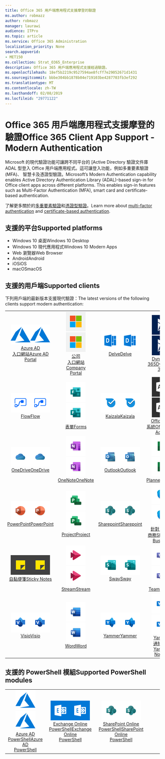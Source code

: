 ```yaml
---
title: Office 365 用戶端應用程式支援摩登的驗證
ms.author: robmazz
author: robmazz
manager: laurawi
audience: ITPro
ms.topic: article
ms.service: Office 365 Administration
localization_priority: None
search.appverid:
- MET150
ms.collection: Strat_O365_Enterprise
description: Office 365 用戶端應用程式支援經過驗證。
ms.openlocfilehash: 18ef5b2219c9527594ae8fcff7e29052671d1431
ms.sourcegitcommit: bbbe304bb1878b04e719103be4287703fb3ef292
ms.translationtype: MT
ms.contentlocale: zh-TW
ms.lasthandoff: 02/08/2019
ms.locfileid: "29771122"
---
```

# <a name="office-365-client-app-support---modern-authentication"></a><span data-ttu-id="80a96-103">Office 365 用戶端應用程式支援摩登的驗證</span><span class="sxs-lookup"><span data-stu-id="80a96-103">Office 365 Client App Support - Modern Authentication</span></span>

<span data-ttu-id="80a96-p101">Microsoft 的現代驗證功能可讓跨不同平台的 [Active Directory 驗證文件庫 ADAL 型登入 Office 用戶端應用程式。這可讓登入功能，例如多重要素驗證 (MFA)、 智慧卡及憑證型驗證。</span><span class="sxs-lookup"><span data-stu-id="80a96-p101">Microsoft’s Modern Authentication capability enables Active Directory Authentication Library (ADAL)-based sign-in for Office client apps across different platforms. This enables sign-in features such as Multi-Factor Authentication (MFA), smart card and certificate-based authentication.</span></span>

<span data-ttu-id="80a96-106">了解更多關於的[多重要素驗證](https://docs.microsoft.com/azure/active-directory/authentication/multi-factor-authentication)和[憑證型驗證](https://docs.microsoft.com/azure/active-directory/active-directory-certificate-based-authentication-get-started)。</span><span class="sxs-lookup"><span data-stu-id="80a96-106">Learn more about [multi-factor authentication](https://docs.microsoft.com/azure/active-directory/authentication/multi-factor-authentication) and [certificate-based authentication](https://docs.microsoft.com/azure/active-directory/active-directory-certificate-based-authentication-get-started).</span></span>

## <a name="supported-platforms"></a><span data-ttu-id="80a96-107">支援的平台</span><span class="sxs-lookup"><span data-stu-id="80a96-107">Supported platforms</span></span>

 - <span data-ttu-id="80a96-108">Windows 10 桌面</span><span class="sxs-lookup"><span data-stu-id="80a96-108">Windows 10 Desktop</span></span>
 - <span data-ttu-id="80a96-109">Windows 10 現代應用程式</span><span class="sxs-lookup"><span data-stu-id="80a96-109">Windows 10 Modern Apps</span></span>
 - <span data-ttu-id="80a96-110">Web 瀏覽器</span><span class="sxs-lookup"><span data-stu-id="80a96-110">Web Browser</span></span>
 - <span data-ttu-id="80a96-111">Android</span><span class="sxs-lookup"><span data-stu-id="80a96-111">Android</span></span>
 - <span data-ttu-id="80a96-112">iOS</span><span class="sxs-lookup"><span data-stu-id="80a96-112">iOS</span></span>
 - <span data-ttu-id="80a96-113">macOS</span><span class="sxs-lookup"><span data-stu-id="80a96-113">macOS</span></span>

## <a name="supported-clients"></a><span data-ttu-id="80a96-114">支援的用戶端</span><span class="sxs-lookup"><span data-stu-id="80a96-114">Supported clients</span></span>

<span data-ttu-id="80a96-115">下列用戶端的最新版本支援現代驗證：</span><span class="sxs-lookup"><span data-stu-id="80a96-115">The latest versions of the following clients support modern authentication:</span></span>

| | | | | | |
|:---:|:---:|:---:|:---:|:---:|:---:|
| <span data-ttu-id="80a96-116">![Azure 圖示](media/o365-azure-64x64.png)</span><span class="sxs-lookup"><span data-stu-id="80a96-116">![Azure icon](media/o365-azure-64x64.png)</span></span> <br> [<span data-ttu-id="80a96-117">Azure AD<br>入口網站</span><span class="sxs-lookup"><span data-stu-id="80a96-117">Azure AD <br> Portal </span></span>](https://azure.microsoft.com/features/azure-portal/) | <span data-ttu-id="80a96-118">![公司入口網站圖示](media/o365-microsoft-64x64.png)</span><span class="sxs-lookup"><span data-stu-id="80a96-118">![Company portal icon](media/o365-microsoft-64x64.png)</span></span> <br> [<span data-ttu-id="80a96-119">公司<br>入口網站</span><span class="sxs-lookup"><span data-stu-id="80a96-119">Company <br> Portal </span></span>](https://docs.microsoft.com/intune-user-help/sign-in-to-the-company-portal) | <span data-ttu-id="80a96-120">![探索圖示](media/o365-delve-64x64.png)</span><span class="sxs-lookup"><span data-stu-id="80a96-120">![Delve icon](media/o365-delve-64x64.png)</span></span> <br> [<span data-ttu-id="80a96-121">Delve</span><span class="sxs-lookup"><span data-stu-id="80a96-121">Delve</span></span>](https://products.office.com/business/intelligent-search) | <span data-ttu-id="80a96-122">![Dynamics 365 圖示](media/o365-dynamics365-64x64.png)</span><span class="sxs-lookup"><span data-stu-id="80a96-122">![Dynamics 365 icon](media/o365-dynamics365-64x64.png)</span></span> <br> [<span data-ttu-id="80a96-123">Dynamics 365</span><span class="sxs-lookup"><span data-stu-id="80a96-123">Dynamics 365</span></span>](https://dynamics.microsoft.com) | <span data-ttu-id="80a96-124">![Excel 圖示](media/o365-excel-64x64.png)</span><span class="sxs-lookup"><span data-stu-id="80a96-124">![Excel icon](media/o365-excel-64x64.png)</span></span> <br> [<span data-ttu-id="80a96-125">Excel</span><span class="sxs-lookup"><span data-stu-id="80a96-125">Excel</span></span>](https://products.office.com/excel) |
| <span data-ttu-id="80a96-126">![流程圖示](media/o365-flow-64x64.png)</span><span class="sxs-lookup"><span data-stu-id="80a96-126">![Flow icon](media/o365-flow-64x64.png)</span></span> <br> [<span data-ttu-id="80a96-127">Flow</span><span class="sxs-lookup"><span data-stu-id="80a96-127">Flow</span></span>](https://flow.microsoft.com) | <span data-ttu-id="80a96-128">![表單圖示](media/o365-forms-64x64.png)</span><span class="sxs-lookup"><span data-stu-id="80a96-128">![Forms icon](media/o365-forms-64x64.png)</span></span> <br> [<span data-ttu-id="80a96-129">表單</span><span class="sxs-lookup"><span data-stu-id="80a96-129">Forms</span></span>](https://flow.microsoft.com/connectors/shared_microsoftforms/microsoft-forms/) | <span data-ttu-id="80a96-130">![Kaizala 圖示](media/o365-kaizala-64x64.png)</span><span class="sxs-lookup"><span data-stu-id="80a96-130">![Kaizala icon](media/o365-kaizala-64x64.png)</span></span> <br> [<span data-ttu-id="80a96-131">Kaizala</span><span class="sxs-lookup"><span data-stu-id="80a96-131">Kaizala</span></span>](https://products.office.com/en/business/microsoft-kaizala) | <span data-ttu-id="80a96-132">![Office 365 Admin 圖示](media/o365-o365admin-64x64.png)</span><span class="sxs-lookup"><span data-stu-id="80a96-132">![Office 365 Admin icon](media/o365-o365admin-64x64.png)</span></span> <br> [<span data-ttu-id="80a96-133">Office 365<br>系統</span><span class="sxs-lookup"><span data-stu-id="80a96-133">Office 365 <br> Admin</span></span>](https://products.office.com/business/manage-office-365-admin-app) | <span data-ttu-id="80a96-134">![透鏡圖示](media/o365-lens-64x64.png)</span><span class="sxs-lookup"><span data-stu-id="80a96-134">![Lens icon](media/o365-lens-64x64.png)</span></span> <br> [<span data-ttu-id="80a96-135">Office Lens</span><span class="sxs-lookup"><span data-stu-id="80a96-135">Office Lens</span></span>](https://www.microsoft.com/p/office-lens/9wzdncrfj3t8?activetab=pivot%3Aoverviewtab) | 
| <span data-ttu-id="80a96-136">![OneDrive for Business 圖示](media/o365-OneDrive-64x64.png)</span><span class="sxs-lookup"><span data-stu-id="80a96-136">![OneDrive for Business icon](media/o365-OneDrive-64x64.png)</span></span> <br> [<span data-ttu-id="80a96-137">OneDrive</span><span class="sxs-lookup"><span data-stu-id="80a96-137">OneDrive</span></span>](https://products.office.com/onedrive-for-business/online-cloud-storage) |  <span data-ttu-id="80a96-138">![OneNote 圖示](media/o365-OneNote-64x64.png)</span><span class="sxs-lookup"><span data-stu-id="80a96-138">![OneNote icon](media/o365-OneNote-64x64.png)</span></span> <br> [<span data-ttu-id="80a96-139">OneNote</span><span class="sxs-lookup"><span data-stu-id="80a96-139">OneNote</span></span>](https://products.office.com/onenote) | <span data-ttu-id="80a96-140">![Outlook 圖示](media/o365-outlook-64x64.png)</span><span class="sxs-lookup"><span data-stu-id="80a96-140">![Outlook icon](media/o365-outlook-64x64.png)</span></span> <br> [<span data-ttu-id="80a96-141">Outlook</span><span class="sxs-lookup"><span data-stu-id="80a96-141">Outlook</span></span>](https://products.office.com/outlook) | <span data-ttu-id="80a96-142">![規劃圖示](media/o365-planner-64x64.png)</span><span class="sxs-lookup"><span data-stu-id="80a96-142">![Planner icon](media/o365-planner-64x64.png)</span></span> <br> [<span data-ttu-id="80a96-143">Planner</span><span class="sxs-lookup"><span data-stu-id="80a96-143">Planner</span></span>](https://products.office.com/business/task-management-software) | <span data-ttu-id="80a96-144">![PowerBI 圖示](media/o365-powerbi-64x64.png)</span><span class="sxs-lookup"><span data-stu-id="80a96-144">![PowerBI icon](media/o365-powerbi-64x64.png)</span></span> <br> [<span data-ttu-id="80a96-145">Power BI</span><span class="sxs-lookup"><span data-stu-id="80a96-145">Power BI</span></span>](https://powerbi.microsoft.com)
| <span data-ttu-id="80a96-146">![PowerPoint 圖示](media/o365-powerpoint-64x64.png)</span><span class="sxs-lookup"><span data-stu-id="80a96-146">![PowerPoint icon](media/o365-powerpoint-64x64.png)</span></span> <br> [<span data-ttu-id="80a96-147">PowerPoint</span><span class="sxs-lookup"><span data-stu-id="80a96-147">PowerPoint</span></span>](https://products.office.com/powerpoint) | <span data-ttu-id="80a96-148">![專案圖示](media/o365-project-64x64.png)</span><span class="sxs-lookup"><span data-stu-id="80a96-148">![Project icon](media/o365-project-64x64.png)</span></span> <br> [<span data-ttu-id="80a96-149">Project</span><span class="sxs-lookup"><span data-stu-id="80a96-149">Project</span></span>](https://products.office.com/project) | <span data-ttu-id="80a96-150">![SharePoint 圖示](media/o365-sharepoint-64x64.png)</span><span class="sxs-lookup"><span data-stu-id="80a96-150">![SharePoint icon](media/o365-sharepoint-64x64.png)</span></span> <br> [<span data-ttu-id="80a96-151">Sharepoint</span><span class="sxs-lookup"><span data-stu-id="80a96-151">Sharepoint</span></span>](https://products.office.com/sharepoint) | <span data-ttu-id="80a96-152">![Skype 商務圖示](media/o365-skypeforbusiness-64x64.png)</span><span class="sxs-lookup"><span data-stu-id="80a96-152">![Skype for Business icon](media/o365-skypeforbusiness-64x64.png)</span></span> <br> [<span data-ttu-id="80a96-153">針對 Skype<br>商務</span><span class="sxs-lookup"><span data-stu-id="80a96-153">Skype for <br> Business</span></span>](https://www.skype.com/business/) | <span data-ttu-id="80a96-154">![StaffHub 圖示](media/o365-staffhub-64x64.png)</span><span class="sxs-lookup"><span data-stu-id="80a96-154">![StaffHub icon](media/o365-staffhub-64x64.png)</span></span> <br> [<span data-ttu-id="80a96-155">StaffHub</span><span class="sxs-lookup"><span data-stu-id="80a96-155">StaffHub</span></span>](https://products.office.com/microsoft-staffhub/staff-scheduling-software)
| <span data-ttu-id="80a96-156">![自黏便箋圖示](media/o365-stickynotes-64x64.png)</span><span class="sxs-lookup"><span data-stu-id="80a96-156">![Sticky Notes icon](media/o365-stickynotes-64x64.png)</span></span> <br> [<span data-ttu-id="80a96-157">自黏便箋</span><span class="sxs-lookup"><span data-stu-id="80a96-157">Sticky Notes</span></span>](https://www.microsoft.com/p/microsoft-sticky-notes/9nblggh4qghw) | <span data-ttu-id="80a96-158">![資料流圖示](media/o365-stream-64x64.png)</span><span class="sxs-lookup"><span data-stu-id="80a96-158">![Stream icon](media/o365-stream-64x64.png)</span></span> <br> [<span data-ttu-id="80a96-159">Stream</span><span class="sxs-lookup"><span data-stu-id="80a96-159">Stream</span></span>](https://stream.microsoft.com) | <span data-ttu-id="80a96-160">![Sway 圖示](media/o365-sway-64x64.png)</span><span class="sxs-lookup"><span data-stu-id="80a96-160">![Sway icon](media/o365-sway-64x64.png)</span></span> <br> [<span data-ttu-id="80a96-161">Sway</span><span class="sxs-lookup"><span data-stu-id="80a96-161">Sway</span></span>](https://sway.com) | <span data-ttu-id="80a96-162">![小組圖示](media/o365-teams-64x64.png)</span><span class="sxs-lookup"><span data-stu-id="80a96-162">![Teams icon](media/o365-teams-64x64.png)</span></span> <br> [<span data-ttu-id="80a96-163">Teams</span><span class="sxs-lookup"><span data-stu-id="80a96-163">Teams</span></span>](https://products.office.com/microsoft-teams/group-chat-software) | <span data-ttu-id="80a96-164">![待辦事項] 圖示](media/o365-todo-64x64.png)</span><span class="sxs-lookup"><span data-stu-id="80a96-164">![To-Do icon](media/o365-todo-64x64.png)</span></span> <br> [<span data-ttu-id="80a96-165">To-Do</span><span class="sxs-lookup"><span data-stu-id="80a96-165">To-Do</span></span>](https://todo.microsoft.com)
| <span data-ttu-id="80a96-166">![Visio 圖示](media/o365-visio-64x64.png)</span><span class="sxs-lookup"><span data-stu-id="80a96-166">![Visio icon](media/o365-visio-64x64.png)</span></span> <br> [<span data-ttu-id="80a96-167">Visio</span><span class="sxs-lookup"><span data-stu-id="80a96-167">Visio</span></span>](https://products.office.com/visio/flowchart-software) | <span data-ttu-id="80a96-168">![Word 圖示](media/o365-word-64x64.png)</span><span class="sxs-lookup"><span data-stu-id="80a96-168">![Word icon](media/o365-word-64x64.png)</span></span> <br> [<span data-ttu-id="80a96-169">Word</span><span class="sxs-lookup"><span data-stu-id="80a96-169">Word</span></span>](https://products.office.com/word) |<span data-ttu-id="80a96-170">![Yammer 圖示](media/o365-yammer-64x64.png)</span><span class="sxs-lookup"><span data-stu-id="80a96-170">![Yammer icon](media/o365-yammer-64x64.png)</span></span> <br> [<span data-ttu-id="80a96-171">Yammer</span><span class="sxs-lookup"><span data-stu-id="80a96-171">Yammer</span></span>](https://products.office.com/yammer/yammer-overview) | <span data-ttu-id="80a96-172">![Yammer 圖示](media/o365-yammer-64x64.png)</span><span class="sxs-lookup"><span data-stu-id="80a96-172">![Yammer icon](media/o365-yammer-64x64.png)</span></span> <br> [<span data-ttu-id="80a96-173">Yammer<br>通知程式</span><span class="sxs-lookup"><span data-stu-id="80a96-173">Yammer <br> Notifier</span></span>](https://products.office.com/yammer/yammer-overview) |  |

## <a name="supported-powershell-modules"></a><span data-ttu-id="80a96-174">支援的 PowerShell 模組</span><span class="sxs-lookup"><span data-stu-id="80a96-174">Supported PowerShell modules</span></span>

| | | | | | |
|:---:|:---:|:---:|:---:|:---:|:---:|
| <span data-ttu-id="80a96-175">![Azure 圖示](media/o365-azure-64x64.png)</span><span class="sxs-lookup"><span data-stu-id="80a96-175">![Azure icon](media/o365-azure-64x64.png)</span></span> <br> [<span data-ttu-id="80a96-176">Azure AD <br> PowerShell</span><span class="sxs-lookup"><span data-stu-id="80a96-176">Azure AD <br> PowerShell</span></span>](https://docs.microsoft.com/powershell/azure/active-directory/overview?view=azureadps-2.0) | <span data-ttu-id="80a96-177">![Exchange 圖示](media/o365-exchange-64x64.png)</span><span class="sxs-lookup"><span data-stu-id="80a96-177">![Exchange icon](media/o365-exchange-64x64.png)</span></span> <br> [<span data-ttu-id="80a96-178">Exchange Online <br> PowerShell</span><span class="sxs-lookup"><span data-stu-id="80a96-178">Exchange Online <br> PowerShell</span></span>](https://docs.microsoft.com/powershell/exchange/exchange-online/exchange-online-powershell?view=exchange-ps) | <span data-ttu-id="80a96-179">![SharePoint 圖示](media/o365-sharepoint-64x64.png)</span><span class="sxs-lookup"><span data-stu-id="80a96-179">![SharePoint icon](media/o365-sharepoint-64x64.png)</span></span> <br> [<span data-ttu-id="80a96-180">SharePoint Online <br> PowerShell</span><span class="sxs-lookup"><span data-stu-id="80a96-180">SharePoint Online <br> PowerShell</span></span>](https://docs.microsoft.com/sharepoint/manage-team-and-communication-sites-in-powershell)